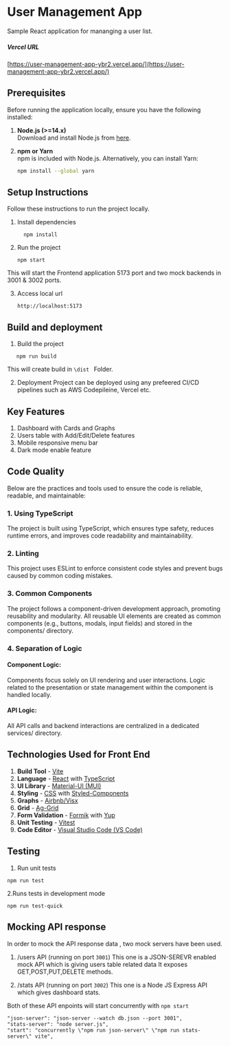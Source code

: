 # User Management App

Sample React application for mananging a user list.

##### Vercel URL
[https://user-management-app-ybr2.vercel.app/](https://user-management-app-ybr2.vercel.app/)

## Prerequisites

Before running the application locally, ensure you have the following installed:

1. **Node.js (>=14.x)**  
   Download and install Node.js from [here](https://nodejs.org/).

2. **npm or Yarn**  
   npm is included with Node.js. Alternatively, you can install Yarn:  
   ```bash
   npm install --global yarn

## Setup Instructions
Follow these instructions to run the project locally.

1. Install dependencies
    ```
      npm install
    ```

2. Run the project
    ```
    npm start
    ```
 This will start the Frontend application 5173 port and two mock backends in 3001 & 3002 ports.

3. Access local url
     ```
     http://localhost:5173
     ```

## Build and deployment

1. Build the project
```
   npm run build
```
  This will create build in  ```\dist ``` Folder.

2. Deployment
 Project can be deployed using any prefeered CI/CD pipelines such as AWS Codepileine, Vercel etc.

## Key Features

1. Dashboard with Cards and Graphs
2. Users table with Add/Edit/Delete features
3. Mobile responsive menu bar
4. Dark mode enable feature

## Code Quality
Below are the practices and tools used to ensure the code is reliable, readable, and maintainable:

### 1. Using TypeScript
The project is built using TypeScript, which ensures type safety, reduces runtime errors, and improves code readability and maintainability.

### 2. Linting
This project uses ESLint to enforce consistent code styles and prevent bugs caused by common coding mistakes.

### 3. Common Components
The project follows a component-driven development approach, promoting reusability and modularity.
All reusable UI elements are created as common components (e.g., buttons, modals, input fields) and stored in the components/ directory.

### 4.  Separation of Logic
#### Component Logic: 
Components focus solely on UI rendering and user interactions. Logic related to the presentation or state management within the component is handled locally.
#### API Logic: 
All API calls and backend interactions are centralized in a dedicated services/ directory. 

## Technologies Used for Front End

1. **Build Tool** - [Vite](https://vitejs.dev/)  
2. **Language** - [React](https://reactjs.org/) with [TypeScript](https://www.typescriptlang.org/)  
3. **UI Library** - [Material-UI (MUI)](https://mui.com/)  
4. **Styling** - [CSS](https://developer.mozilla.org/en-US/docs/Web/CSS) with [Styled-Components](https://styled-components.com/)  
5. **Graphs** - [Airbnb/Visx](https://airbnb.io/visx/)  
6. **Grid** - [Ag-Grid](https://www.ag-grid.com/)  
7. **Form Validation** - [Formik](https://formik.org/) with [Yup](https://github.com/jquense/yup)  
8. **Unit Testing** - [Vitest](https://vitest.dev/)  
9. **Code Editor** - [Visual Studio Code (VS Code)](https://code.visualstudio.com/)  

## Testing

1. Run unit tests 
````
npm run test
````
2.Runs tests in development mode
```
npm run test-quick
```

## Mocking API response

In order to mock the API response data , two mock servers have been used.

1. /users API (running on port ```3001```)
 This one is a JSON-SEREVR enabled mock API which is giving users table related data
 It exposes GET,POST,PUT,DELETE methods.

2. /stats API (running on port ```3002```)
This one is a Node JS Express API which gives dashboard stats.

Both of these API enpoints will start concurrently with ```npm start```
```
"json-server": "json-server --watch db.json --port 3001",
"stats-server": "node server.js",
"start": "concurrently \"npm run json-server\" \"npm run stats-server\" vite",
```




